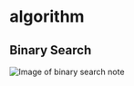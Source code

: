 # algorithm
## Binary Search
![Image of binary search note](https://github.com/jerry1101/algorithm/blob/master/IMG_binarysearchNote.png)

